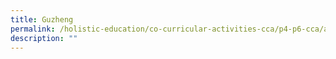 ```yaml
---
title: Guzheng
permalink: /holistic-education/co-curricular-activities-cca/p4-p6-cca/aesthetics/guzheng
description: ""
---
```

